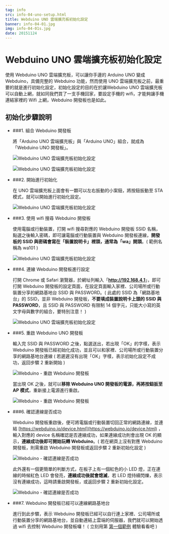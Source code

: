 ```yaml
---
tag: info
src: info-04-uno-setup.html
title: Webduino UNO 雲端擴充板初始化設定
banner: info-04-01.jpg
img: info-04-01s.jpg
date: 20151124
---
```


<!-- @@master  = ../../_layout.html-->

<!-- @@block  =  meta-->

<title>Webduino UNO 雲端擴充板初始化設定 :::: Webduino = Web × Arduino</title>

<meta name="description" content="使用 Webduino UNO 雲端擴充板，可以讓你手邊的 Arduino UNO 變成 Webduino，具備完整的 Webduino 功能，然而使用 UNO 雲端擴充板之前，最重要的就是進行初始化設定，初始化設定的目的在於讓Webduino UNO 雲端擴充板可以自動上網，就如同我們買了一支手機回家，要設定手機的 wifi，才能夠讓手機連結家裡的 Wifi 上網，Webduino 開發板也是如此。">

<meta itemprop="description" content="使用 Webduino UNO 雲端擴充板，可以讓你手邊的 Arduino UNO 變成 Webduino，具備完整的 Webduino 功能，然而使用 UNO 雲端擴充板之前，最重要的就是進行初始化設定，初始化設定的目的在於讓Webduino UNO 雲端擴充板可以自動上網，就如同我們買了一支手機回家，要設定手機的 wifi，才能夠讓手機連結家裡的 Wifi 上網，Webduino 開發板也是如此。">

<meta property="og:description" content="使用 Webduino UNO 雲端擴充板，可以讓你手邊的 Arduino UNO 變成 Webduino，具備完整的 Webduino 功能，然而使用 UNO 雲端擴充板之前，最重要的就是進行初始化設定，初始化設定的目的在於讓Webduino UNO 雲端擴充板可以自動上網，就如同我們買了一支手機回家，要設定手機的 wifi，才能夠讓手機連結家裡的 Wifi 上網，Webduino 開發板也是如此。">

<meta property="og:title" content="Webduino UNO 雲端擴充板初始化設定" >

<meta property="og:url" content="https://webduino.io/tutorials/info-04-uno-setup.html">

<meta property="og:image" content="https://webduino.io/img/tutorials/info-04-01s.jpg">

<meta itemprop="image" content="https://webduino.io/img/tutorials/info-04-01s.jpg">

<include src="../_include-tutorials.html"></include>

<!-- @@close-->



<!-- @@block  =  tutorials-->
# Webduino UNO 雲端擴充板初始化設定

使用 Webduino UNO 雲端擴充板，可以讓你手邊的 Arduino UNO 變成 Webduino，具備完整的 Webduino 功能，然而使用 UNO 雲端擴充板之前，最重要的就是進行初始化設定，初始化設定的目的在於讓Webduino UNO 雲端擴充板可以自動上網，就如同我們買了一支手機回家，要設定手機的 wifi，才能夠讓手機連結家裡的 Wifi 上網，Webduino 開發板也是如此。

## 初始化步驟說明

- ###1. 組合 Webduino 開發板

	將「Arduino UNO 雲端擴充板」與「Arduino UNO」組合，就成為「Webduino UNO 開發板」。

	![Webduino UNO 雲端擴充板初始化設定](../img/tutorials/info-04-02.jpg)

	![Webduino UNO 雲端擴充板初始化設定](../img/tutorials/info-04-03.jpg)

- ###2. 開始進行初始化

	在 UNO 雲端擴充板上面會有一顆可以左右扳動的小案鈕，將按鈕扳動至 STA 模式，就可以開始進行初始化設定。

	![Webduino UNO 雲端擴充板初始化設定](../img/tutorials/info-04-04.jpg)

- ###3. 使用 wifi 搜尋 Webduino 開發板

	使用電腦或行動裝置，打開 wifi 搜尋對應的 Webduino 開發板 SSID 名稱，點選之後輸入密碼，即可讓電腦或行動裝置與 Webduino 開發板連線，**開發板的 SSID 與密碼會寫在「裝置說明卡」裡頭，通常為「wa」開頭**。( 範例名稱為 wa101 )

	![Webduino UNO 雲端擴充板初始化設定](../img/tutorials/info-04-05.jpg)


- ###4. 連線 Webduino 開發板進行設定

	打開 Chrome 或 Safari 瀏覽器，於網址列輸入「<b>http://192.168.4.1</b>」，即可打開 Webduino 開發板的設定頁面，在設定頁面輸入家裡、公司場所或行動裝置分享的網路基地台 SSID 與 PASSWORD。( 此處的 SSID 為「網路基地台」的 SSID，並非 Webduino 開發板，**不要填成裝置說明卡上頭的 SSID 與 PASSWORD**，且 SSID 與 PASSWORD 有限制 14 個字元，只能大小寫的英文字母與數字的組合，要特別注意！ )

	![Webduino UNO 雲端擴充板初始化設定](../img/tutorials/info-04-06.jpg)

- ###5. 重啟 Webduino UNO 開發板

	輸入完 SSID 與 PASSWORD 之後，點選送出，若出現「OK」的字樣，表示 Webduino 開發板已經初始化成功，並且可以和家裡、公司場所或行動裝置分享的網路基地台連線 ( 若遲遲沒有出現「OK」字樣，表示初始化設定不成功，返回步驟 2 重新開始 )

	![Webduino - 重啟 Webduino 開發板](../img/tutorials/info-04-07.jpg)

	當出現 OK 之後，就可以**移除 Webduino UNO 開發板的電源，再將按鈕扳至 AP 模式**，重新接上電源進行重啟。

	![Webduino - 重啟 Webduino 開發板](../img/tutorials/info-04-08.jpg)

- ###6. 確認連線是否成功

	Webduino 開發板重啟後，便可將電腦或行動裝置切回正常的網路連線，並連結 [https://webduino.io/device.html](https://webduino.io/device.html) ，輸入對應的 device 名稱確認是否連線成功，如果連線成功則會出現 OK 的顯示，**連線成功後即可開始玩轉 Webduino**。( 若在網頁上沒有對應 Webduino 開發板，則需重啟 Webduino 開發板或返回步驟 2 重新初始化設定 )

	![Webduino - 確認連線是否成功](../img/tutorials/info-04-09.jpg)

	此外還有一個更簡單的判斷方式，在板子上有一個紅色的小 LED 燈，正在連線的時候紅色 LED 會發亮，**連線成功後就會熄滅**，若 LED 燈持續閃爍，表示沒有連線成功，這時請重啟開發板，或返回步驟 2 重新初始化設定。

	![Webduino - 確認連線是否成功](../img/tutorials/info-04-10.jpg)

- ###7. Webduino 開發板已經可以連線網路基地台

	進行到此步驟，表示 Webduino 開發板已經可以自行連上家裡、公司場所或行動裝置分享的網路基地台，並自動連結上雲端的伺服器，我們就可以開始透過 wifi 去控制 Webduino 開發板囉！ ( 立刻用第 [第一個範例](tutorial-01-led.html) 體驗看看吧 )


<!-- @@close-->